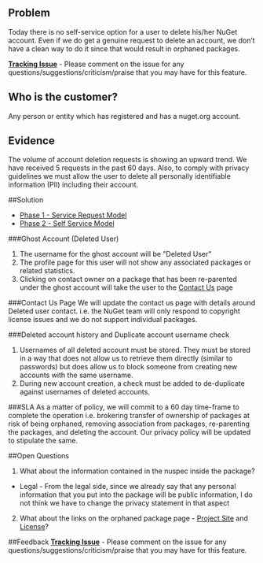 ##  Problem
Today there is no self-service option for a user to delete his/her NuGet account. Even if we do get a genuine request to delete an account, we don’t have a clean way to do it since that would result in orphaned packages.

**[Tracking Issue](https://github.com/NuGet/NuGetGallery/issues/3204)** - 
Please comment on the issue for any questions/suggestions/criticism/praise that you may have for this feature.

## Who is the customer?
Any person or entity which has registered and has a nuget.org account.

## Evidence
The volume of account deletion requests is showing an upward trend. We have received 5 requests in the past 60 days. Also, to comply with privacy guidelines we must allow the user to delete all personally identifiable information (PII) including their account.

##Solution

* [Phase 1 - Service Request Model](https://github.com/NuGet/Home/wiki/NuGet-Account-Deletion-Workflow-(Service-Request-Model))
* [Phase 2 - Self Service Model](https://github.com/NuGet/Home/wiki/NuGet-Account-Deletion-Workflow-(Self-Service-Model))

###Ghost Account (Deleted User)
1. The username for the ghost account will be "Deleted User"
2. The profile page for this user will not show any associated packages or related statistics.
3. Clicking on contact owner on a package that has been re-parented under the ghost account will take the user to the [Contact Us](https://www.nuget.org/policies/Contact) page

###Contact Us Page
We will update the contact us page with details around Deleted user contact. i.e. the NuGet team will only respond to copyright license issues and we do not support individual packages.

###Deleted account history and Duplicate account username check
1. Usernames of all deleted account must be stored. They must be stored in a way that does not allow us to retrieve them directly (similar to passwords) but does allow us to block someone from creating new accounts with the same username.
2. During new account creation, a check must be added to de-duplicate against usernames of deleted accounts. 

###SLA
As a matter of policy, we will commit to a 60 day time-frame to complete the operation i.e. brokering transfer of ownership of packages at risk of being orphaned, removing association from packages, re-parenting the packages, and deleting the account. Our privacy policy will be updated to stipulate the same.

##Open Questions
1. What about the information contained in the nuspec inside the package?
  * Legal - From the legal side, since we already say that any personal information that you put into the package will be public information, I do not think we have to change the privacy statement in that aspect 
2. What about the links on the orphaned package page - [Project Site]() and [License]()?

##Feedback
**[Tracking Issue](https://github.com/NuGet/NuGetGallery/issues/3204)** - 
Please comment on the issue for any questions/suggestions/criticism/praise that you may have for this feature.




